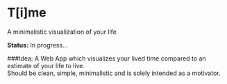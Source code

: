 # T[i]me
A minimalistic visualization of your life

**Status:** In progress...

###Idea:
A Web App which visualizes your lived time compared to an estimate of your life to live.  
Should be clean, simple, minimalistic and is solely intended as a motivator.
